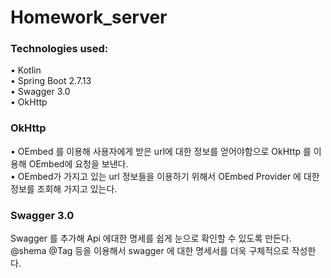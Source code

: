 # Homework_server

### Technologies used:

• Kotlin  
• Spring Boot 2.7.13    
• Swagger 3.0        
• OkHttp   

### OkHttp      
• OEmbed 를 이용해 사용자에게 받은 url에 대한 정보를 얻어야함으로 OkHttp 를 이용해 OEmbed에 요청을 보낸다.    
• OEmbed가 가지고 있는 url 정보들을 이용하기 위해서 OEmbed Provider 에 대한 정보를 조회해 가지고 있는다.

### Swagger 3.0

Swagger 를 추가해 Api 에대한 명세를 쉽게 눈으로 확인할 수 있도록 만든다.     
@shema @Tag 등을 이용해서 swagger 에 대한 명세서를 더욱 구체적으로 작성한다.
